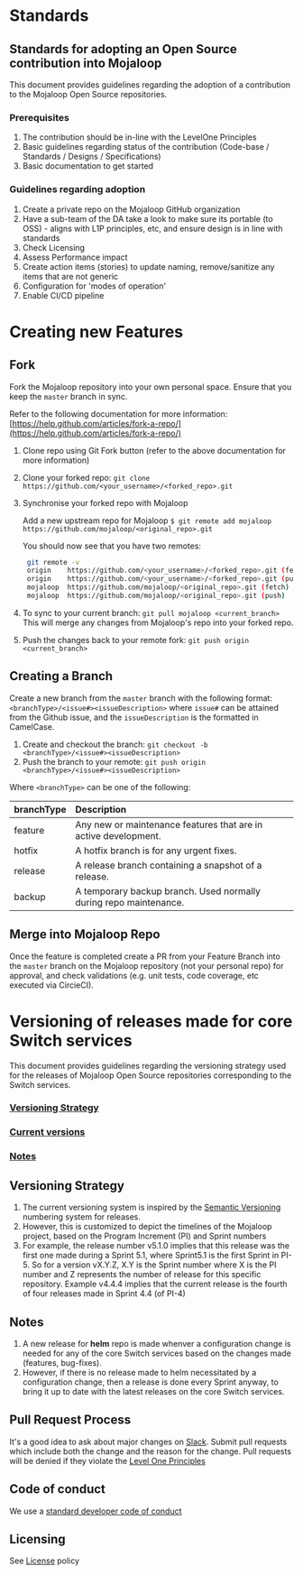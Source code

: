 # Standards

## Standards for adopting an Open Source contribution into Mojaloop

This document provides guidelines regarding the adoption of a contribution to the Mojaloop Open Source repositories.

### Prerequisites

1. The contribution should be in-line with the LevelOne Principles
2. Basic guidelines regarding status of the contribution \(Code-base / Standards / Designs / Specifications\)
3. Basic documentation to get started

### Guidelines regarding adoption

1. Create a private repo on the Mojaloop GitHub organization
2. Have a sub-team of the DA take a look to make sure its portable \(to OSS\) - aligns with L1P principles, etc, and ensure design is in line with standards
3. Check Licensing
4. Assess Performance impact
5. Create action items \(stories\) to update naming, remove/sanitize any items that are not generic
6. Configuration for 'modes of operation'
7. Enable CI/CD pipeline

# Creating new Features

## Fork

Fork the Mojaloop repository into your own personal space. Ensure that you keep the `master` branch in sync.

Refer to the following documentation for more information: [https://help.github.com/articles/fork-a-repo/](https://help.github.com/articles/fork-a-repo/)

1. Clone repo using Git Fork button \(refer to the above documentation for more information\)
2. Clone your forked repo: `git clone https://github.com/<your_username>/<forked_repo>.git`
3. Synchronise your forked repo with Mojaloop

   Add a new upstream repo for Mojaloop `$ git remote add mojaloop https://github.com/mojaloop/<original_repo>.git`

   You should now see that you have two remotes:

   ```bash
    git remote -v
    origin    https://github.com/<your_username>/<forked_repo>.git (fetch)
    origin    https://github.com/<your_username>/<forked_repo>.git (push)
    mojaloop  https://github.com/mojaloop/<original_repo>.git (fetch)
    mojaloop  https://github.com/mojaloop/<original_repo>.git (push)
   ```

4. To sync to your current branch: `git pull mojaloop <current_branch>` This will merge any changes from Mojaloop's repo into your forked repo.
5. Push the changes back to your remote fork: `git push origin <current_branch>`

## Creating a Branch

Create a new branch from the `master` branch with the following format: `<branchType>/<issue#><issueDescription>` where `issue#` can be attained from the Github issue, and the `issueDescription` is the formatted in CamelCase.

1. Create and checkout the branch: `git checkout -b <branchType>/<issue#><issueDescription>` 
2. Push the branch to your remote: `git push origin <branchType>/<issue#><issueDescription>`

Where `<branchType>` can be one of the following:

| branchType | Description |
| :--- | :--- |
| feature | Any new or maintenance features that are in active development. |
| hotfix | A hotfix branch is for any urgent fixes. |
| release | A release branch containing a snapshot of a release. |
| backup | A temporary backup branch. Used normally during repo maintenance. |

## Merge into Mojaloop Repo

Once the feature is completed create a PR from your Feature Branch into the `master` branch on the Mojaloop repository \(not your personal repo\) for approval, and check validations \(e.g. unit tests, code coverage, etc executed via CircieCI\).

# Versioning of releases made for core Switch services

This document provides guidelines regarding the versioning strategy used for the releases of Mojaloop Open Source repositories corresponding to the Switch services.

### [Versioning Strategy](standards.md#versioning-strategy)

### [Current versions](standards.md#current-version)

### [Notes](standards.md#notes)

## Versioning Strategy

1. The current versioning system is inspired by the [Semantic Versioning](https://semver.org/) numbering system for releases.
2. However, this is customized to depict the timelines of the Mojaloop project, based on the Program Increment \(PI\) and Sprint numbers
3. For example, the release number v5.1.0 implies that this release was the first one made during a Sprint 5.1, where Sprint5.1 is the first Sprint in PI-5. So for a version vX.Y.Z, X.Y is the Sprint number where X is the PI number and Z represents the number of release for this specific repository. Example v4.4.4 implies that the current release is the fourth of four releases made in Sprint 4.4 \(of PI-4\)

## Notes

1. A new release for **helm** repo is made whenver a configuration change is needed for any of the core Switch services based on the changes made \(features, bug-fixes\).
2. However, if there is no release made to helm necessitated by a configuration change, then a release is done every Sprint anyway, to bring it up to date with the latest releases on the core Switch services.

## Pull Request Process

It's a good idea to ask about major changes on [Slack](https://mojaloop.slack.com). Submit pull requests which include both the change and the reason for the change. Pull requests will be denied if they violate the [Level One Principles](https://leveloneproject.org/wp-content/uploads/2016/03/L1P_Level-One-Principles-and-Perspective.pdf)

## Code of conduct 

We use a [standard developer code of conduct](https://www.contributor-covenant.org/version/1/4/code-of-conduct.html)

## Licensing

See [License](https://github.com/mojaloop/mojaloop/blob/master/contribute/License.md) policy


